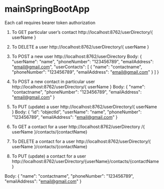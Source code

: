 # mainSpringBootApp

Each call requires bearer token authorization
1.	To GET particular user’s contact
	http://localhost:8762/userDirectory/{ userName }
2.	To DELETE a user
http://localhost:8762/userDirectory/{ userName }
3.	To POST a new user 
http://localhost:8762/userDirectory
Body: {
"userName": "name",
    "phoneNumber": "123456789",
    "emailAddress": "email@gmail.com",
    "userContacts": [
        {
            "name": "contactname",
            "phoneNumber": "123456789",
            "emailAddress": "email@gmail.com"
        } ]	
}

4.	To POST a new contact in particular user
http://localhost:8762/userDirectory/{ userName }
Body: {
            "name": "contactname",
            "phoneNumber": "123456789",
            "emailAddress": "email@gmail.com"
        }
5.	To PUT (update) a user
http://localhost:8762/userDirectory/{ userName }
Body: {
“id”: “objectId”,
"userName": "name",
    "phoneNumber": "123456789",
    "emailAddress": "email@gmail.com"
}

6.	To GET a contact for a user
http://localhost:8762/userDirectory /{ userName }/contacts/{contactName}
7.	To DELETE a contact for a user
http://localhost:8762/userDirectory/{ userName }/contacts/{contactName}
8.	To PUT (update) a contact for a user
http://localhost:8762/userDirectory/{userName}/contacts/{contactName}

Body: {
            "name": "contactname",
            "phoneNumber": "123456789",
            "emailAddress": "email@gmail.com"
        }

